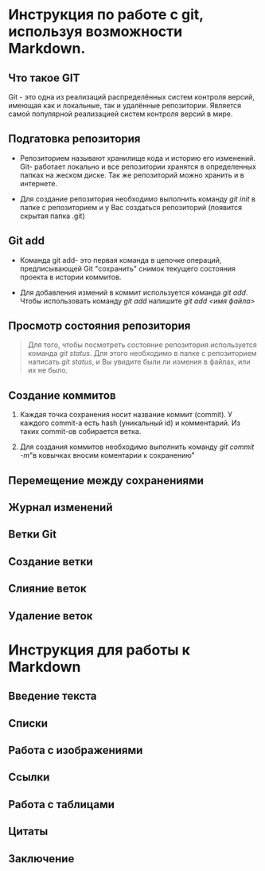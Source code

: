 # Инструкция по работе с git, используя возможности Markdown.

## Что такое GIT

Git - это одна из реализаций распределённых систем контроля версий, имеющая как и локальные, так и удалённые репозитории. Является самой популярной реализацией систем контроля версий в мире.


## Подгатовка репозитория

* Репозиторием называют хранилище кода и историю его изменений. Git- работает локально и все репозитории хранятся в определенных папках на жеском диске. Так же репозиторий можно хранить и в интернете.

* Для создание репозитория необходимо выполнить команду *git init*  в папке с репозиторием и у Вас создаться репозиторий (появится скрытая папка .git)

## Git add

- Команда git add- это первая команда в цепочке операций, предписывающей Git "сохранить" снимок текущего состояния проекта в истории коммитов.

- Для добавления измений в коммит используется команда *git add*. Чтобы использовать команду *git add* напишите *git add <имя файла>*

## Просмотр состояния репозитория

>Для того, чтобы посмотреть состояние репозитория используется команда *git status*. Для этого необходимо в папке с репозиторием написать *git status*, и Вы увидите были ли измения в файлах, или их не было.

## Создание коммитов

1. Каждая точка сохранения носит название коммит (commit). У каждого commit-a есть hash (уникальный id) и комментарий. Из таких commit-ов собирается ветка.

2. Для создания коммитов необходимо выполнить команду *git commit -m*"в ковычках вносим коментарии к сохранению"


## Перемещение между сохранениями

## Журнал изменений 

## Ветки Git

## Создание ветки

## Слияние веток

## Удаление веток

# Инструкция для работы к Markdown

## Введение текста 

## Списки

## Работа с изображениями 

## Ссылки

## Работа с таблицами

## Цитаты

## Заключение

